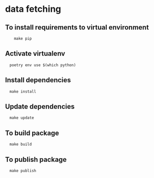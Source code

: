 # data fetching

## To install requirements to virtual environment

```shell
    make pip
```

## Activate virtualenv
```shell
  poetry env use $(which python)
```

## Install dependencies
```shell
  make install
```

## Update dependencies
```shell
  make update
```

## To build package
```shell
  make build
```

## To publish package
```shell
  make publish
```
